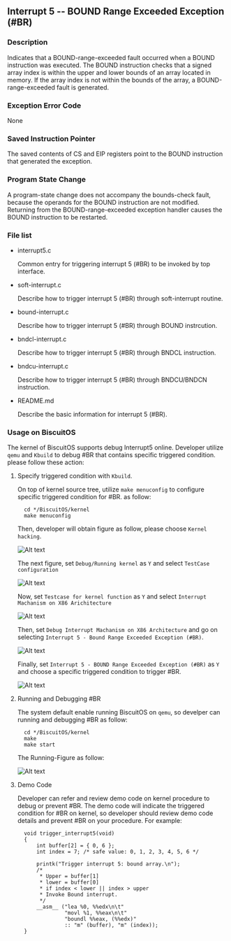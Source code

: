 Interrupt 5 -- BOUND Range Exceeded Exception (#BR)
----------------------------------------------------

### Description

  Indicates that a BOUND-range-exceeded fault occurred when a BOUND 
  instruction was executed. The BOUND instruction checks that a signed
  array index is within the upper and lower bounds of an array located
  in memory. If the array index is not within the bounds of the array,
  a BOUND-range-exceeded fault is generated.

### Exception Error Code

  None

### Saved Instruction Pointer

  The saved contents of CS and EIP registers point to the BOUND instruction
  that generated the exception.

### Program State Change

  A program-state change does not accompany the bounds-check fault, because
  the operands for the BOUND instruction are not modified. Returning from
  the BOUND-range-exceeded exception handler causes the BOUND instruction
  to be restarted.

### File list

  * interrupt5.c

    Common entry for triggering interrupt 5 (#BR) to be invoked by top
    interface.
 
  * soft-interrupt.c

    Describe how to trigger interrupt 5 (#BR) through soft-interrupt routine.

  * bound-interrupt.c

    Describe how to trigger interrupt 5 (#BR) through BOUND instrcution.

  * bndcl-interrupt.c

    Describe how to trigger interrupt 5 (#BR) through BNDCL instruction.

  * bndcu-interrupt.c

    Describe how to trigger interrupt 5 (#BR) through BNDCU/BNDCN instruction.

  * README.md

    Describe the basic information for interrupt 5 (#BR).

### Usage on BiscuitOS

  The kernel of BiscuitOS supports debug Interrupt5 online. Developer utilize
  `qemu` and `Kbuild` to debug #BR that contains specific triggered condition.
  please follow these action:

  1. Specify triggered condition with `Kbuild`.

     On top of kernel source tree, utilize `make menuconfig` to configure
     specific triggered condition for #BR. as follow:

     ```
       cd */BiscuitOS/kernel
       make menuconfig
     ```

     Then, developer will obtain figure as follow, please choose `Kernel 
     hacking`.

     ![Alt text](https://github.com/EmulateSpace/PictureSet/blob/master/BiscuitOS/BiscuitOS_common_Kbuild.png)

     The next figure, set `Debug/Running kernel` as `Y` and select `TestCase
     configuration`

     ![Alt text](https://github.com/EmulateSpace/PictureSet/blob/master/BiscuitOS/kernel_hacking/kernel_hacking.png)

     Now, set `Testcase for kernel function` as `Y` and select `Interrupt 
     Machanism on X86 Arichitecture`

     ![Alt text](https://github.com/EmulateSpace/PictureSet/blob/master/BiscuitOS/kernel_hacking/testcase/TestCase.png)

     Then, set `Debug Interrupt Machanism on X86 Architecture` and go on
     selecting `Interrupt 5 - Bound Range Exceeded Exception (#BR)`.

     ![Alt text](https://github.com/EmulateSpace/PictureSet/blob/master/BiscuitOS/kernel_hacking/testcase/interrupt/INT_INT5_TOP.png)

     Finally, set `Interrupt 5 - BOUND Range Exceeded Exception (#BR)` as `Y`
     and choose a specific triggered condition to trigger #BR.

     ![Alt text](https://github.com/EmulateSpace/PictureSet/blob/master/BiscuitOS/kernel_hacking/testcase/interrupt/INT_INT5_MENU.png)

  2. Running and Debugging #BR

     The system default enable running BiscuitOS on `qemu`, so develper can
     running and debugging #BR as follow:

     ```
       cd */BiscuitOS/kernel
       make
       make start
     ```

     The Running-Figure as follow:

     ![Alt text](https://github.com/EmulateSpace/PictureSet/blob/master/BiscuitOS/kernel_hacking/testcase/interrupt/INT_INT5_RUN.png)

  3. Demo Code

     Developer can refer and review demo code on kernel procedure to debug or 
     prevent #BR. The demo code will indicate the triggered condition for #BR
     on kernel, so developer should review demo code details and prevent 
     #BR on your procedure. For example:

     ```
       void trigger_interrupt5(void)
       {
           int buffer[2] = { 0, 6 };
           int index = 7; /* safe value: 0, 1, 2, 3, 4, 5, 6 */

           printk("Trigger interrupt 5: bound array.\n");
           /*
            * Upper = buffer[1]
            * lower = buffer[0]
            * if index < lower || index > upper
            * Invoke Bound interrupt.
            */
           __asm__ ("lea %0, %%edx\n\t"
                    "movl %1, %%eax\n\t"
                    "boundl %%eax, (%%edx)"
                    :: "m" (buffer), "m" (index));
       }
     ```
